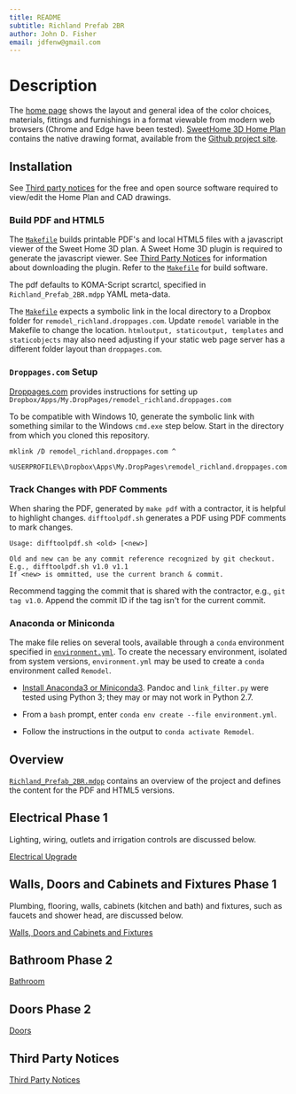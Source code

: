 ```yaml
---
title: README
subtitle: Richland Prefab 2BR
author: John D. Fisher
email: jdfenw@gmail.com
---
```


# Description

The [home page](https://remodel_richland.droppages.com/) shows the layout
and general idea of the color choices, materials, fittings and furnishings in
a format viewable from modern web browsers (Chrome and Edge have been tested).
[SweetHome 3D Home Plan](Home_Plan.sh3d) contains the native drawing format,
available from the
[Github project site](https://github.com/jfishe/Richland_prefab_2br "jfishe/Richland_prefab_2br").

## Installation

See [Third party notices](#third-party-notices) for the free and open source
software required to view/edit the Home Plan and CAD drawings.

### Build PDF and HTML5

The [`Makefile`][makefile] builds printable PDF's and local HTML5 files with
a javascript viewer of the Sweet Home 3D plan. A Sweet Home 3D plugin is
required to generate the javascript viewer. See
[Third Party Notices](#third-party-notices) for information about downloading
the plugin. Refer to the [`Makefile`][makefile] for build software.

The pdf defaults to KOMA-Script scrartcl, specified in
`Richland_Prefab_2BR.mdpp` YAML meta-data.

The [`Makefile`][makefile] expects a symbolic link in the local directory to
a Dropbox folder for `remodel_richland.droppages.com`. Update `remodel`
variable in the Makefile to change the location.
`htmloutput, staticoutput, templates` and `staticobjects` may also need
adjusting if your static web page server has a different folder layout than
`droppages.com`.

[makefile]: Makefile

### `Droppages.com` Setup

[Droppages.com](http://droppages.com/) provides instructions for setting up
`Dropbox/Apps/My.DropPages/remodel_richland.droppages.com`

To be compatible with Windows 10, generate the symbolic link with something
similar to the Windows `cmd.exe` step below. Start in the directory from which
you cloned this repository.

```{contenteditable="true" spellcheck="false" caption="DOS" .DOS}
mklink /D remodel_richland.droppages.com ^
  %USERPROFILE%\Dropbox\Apps\My.DropPages\remodel_richland.droppages.com
```

### Track Changes with PDF Comments

When sharing the PDF, generated by `make pdf` with a contractor, it is helpful
to highlight changes. `difftoolpdf.sh` generates a PDF using PDF comments to
mark changes.

    Usage: difftoolpdf.sh <old> [<new>]

    Old and new can be any commit reference recognized by git checkout.
    E.g., difftoolpdf.sh v1.0 v1.1
    If <new> is ommitted, use the current branch & commit.

Recommend tagging the commit that is shared with the contractor, e.g.,
`git tag v1.0`. Append the commit ID if the tag isn't for the current commit.

### Anaconda or Miniconda

The make file relies on several tools, available through a `conda` environment
specified in [`environment.yml`](environment.yml). To create the necessary
environment, isolated from system versions, `environment.yml` may be used to
create a `conda` environment called `Remodel`.

- [Install Anaconda3 or Miniconda3](https://conda.io/docs/). Pandoc and
  `link_filter.py` were tested using Python 3; they may or may not work in
  Python 2.7.
- From a `bash` prompt, enter `conda env create --file environment.yml`.
- Follow the instructions in the output to `conda activate Remodel`.

  <!-- >  TODO:  <17-11-18, JD Fisher>
  > Add installation instructions for Ubuntu make, XeLaTeX, etc.
  -->

## Overview

[`Richland_Prefab_2BR.mdpp`](Richland_Prefab_2BR.mdpp) contains an overview of
the project and defines the content for the PDF and HTML5 versions.

## Electrical Phase 1

Lighting, wiring, outlets and irrigation controls are discussed below.

[Electrical Upgrade](Electrical.md)

## Walls, Doors and Cabinets and Fixtures Phase 1

Plumbing, flooring, walls, cabinets (kitchen and bath) and fixtures, such as
faucets and shower head, are discussed below.

[Walls, Doors and Cabinets and Fixtures](Walls_Doors_Cabinets.md)

## Bathroom Phase 2

[Bathroom](Bathroom.md)

## Doors Phase 2

[Doors](Doors_Phase2.md)

## Third Party Notices

[Third Party Notices](THIRD-PARTY-NOTICES.md)
